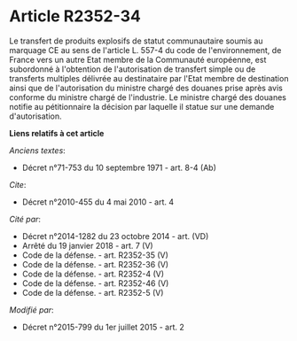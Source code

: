 # Article R2352-34

Le transfert de produits explosifs de statut communautaire soumis au marquage CE                 au sens de l'article L.
557-4 du code de l'environnement, de France vers un autre Etat membre de la Communauté européenne, est subordonné à
l'obtention de l'autorisation de transfert simple ou de transferts multiples délivrée au destinataire par l'Etat membre de
destination ainsi que de l'autorisation du ministre chargé des douanes prise après avis conforme du ministre chargé de
l'industrie. Le ministre chargé des douanes notifie au pétitionnaire la décision par laquelle il statue sur une demande
d'autorisation.

**Liens relatifs à cet article**

_Anciens textes_:

  - Décret n°71-753 du 10 septembre 1971 - art. 8-4 (Ab)

_Cite_:

  - Décret n°2010-455 du 4 mai 2010 - art. 4

_Cité par_:

  - Décret n°2014-1282 du 23 octobre 2014 - art. (VD)
  - Arrêté du 19 janvier 2018 - art. 7 (V)
  - Code de la défense. - art. R2352-35 (V)
  - Code de la défense. - art. R2352-36 (V)
  - Code de la défense. - art. R2352-4 (V)
  - Code de la défense. - art. R2352-46 (V)
  - Code de la défense. - art. R2352-5 (V)

_Modifié par_:

  - Décret n°2015-799 du 1er juillet 2015 - art. 2
